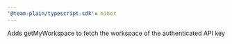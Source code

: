 ```yaml
---
'@team-plain/typescript-sdk': minor
---
```


Adds getMyWorkspace to fetch the workspace of the authenticated API key
